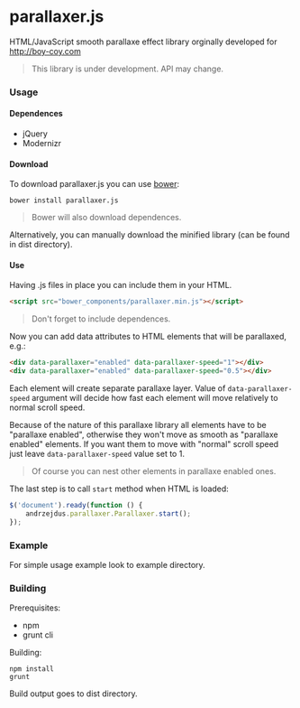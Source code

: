 parallaxer.js
==========

HTML/JavaScript smooth parallaxe effect library orginally developed for http://boy-coy.com

> This library is under development. API may change.

### Usage

#### Dependences
* jQuery
* Modernizr

#### Download

To download parallaxer.js you can use [bower](http://bower.io):
```
bower install parallaxer.js
```
> Bower will also download dependences.

Alternatively, you can manually download the minified library (can be found in dist directory).

#### Use

Having .js files in place you can include them in your HTML.
```html
<script src="bower_components/parallaxer.min.js"></script>
```

> Don't forget to include dependences.

Now you can add data attributes to HTML elements that will be parallaxed, e.g.:
```html
<div data-parallaxer="enabled" data-parallaxer-speed="1"></div>
<div data-parallaxer="enabled" data-parallaxer-speed="0.5"></div>
```
Each element will create separate parallaxe layer. Value of `data-parallaxer-speed` argument will decide how fast each element will move relatively to normal scroll speed.

Because of the nature of this parallaxe library all elements have to be "parallaxe enabled", otherwise they won't move as smooth as "parallaxe enabled" elements. If you want them to move with "normal" scroll speed just leave `data-parallaxer-speed` value set to 1.

> Of course you can nest other elements in parallaxe enabled ones. 

The last step is to call `start` method when HTML is loaded:
```javascript
$('document').ready(function () {
    andrzejdus.parallaxer.Parallaxer.start();
});
```

### Example

For simple usage example look to example directory.

### Building

Prerequisites:
* npm
* grunt cli

Building:
```
npm install
grunt
```
Build output goes to dist directory.
